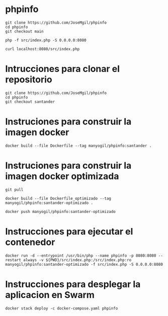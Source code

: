 # phpinfo

```
git clone https://github.com/JoseMgil/phpinfo
cd phpinfo
git checkout main
```
```
php -f src/index.php -S 0.0.0.0:8080
```
```
curl localhost:8080/src/index.php
```
# Intrucciones para clonar el repositorio
```
git clone https://github.com/JoseMgil/phpinfo
cd phpinfo
git checkout santander
```

# Instruciones para construir la imagen docker
```
docker build --file Dockerfile --tag manyogil/phpinfo:santander . 
```

# Instruciones para construir la imagen docker optimizada
```
git pull

docker build --file Dockerfile_optimizado --tag manyogil/phpinfo:santander-optimizado . 

docker push manyogil/phpinfo:santander-optimizado
```

# Instrucciones para ejecutar el contenedor 
```
docker run -d --entrypoint /usr/bin/php --name phpinfo -p 8080:8080 --restart always -v ${PWD}/src/index.php:/src/index.php:ro  manyogil/phpinfo:santander-optimizado -f src/index.php -S 0.0.0.0:8080
```

# Instrucciones para desplegar la aplicacion en Swarm
```
docker stack deploy -c docker-compose.yaml phpinfo
```
